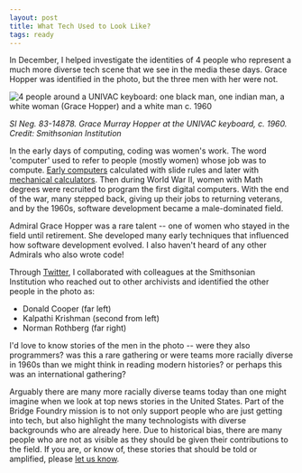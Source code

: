 ```yaml
---
layout: post
title: What Tech Used to Look Like?
tags: ready
---
```

In December, I helped investigate the identities of 4 people who represent a much more diverse tech scene that we see in the media these days. Grace Hopper was identified in the photo, but the three men with her were not.

![4 people around a UNIVAC keyboard: one black man, one indian man, a white woman (Grace Hopper) and a white man c. 1960](http://upload.wikimedia.org/wikipedia/commons/3/37/Grace_Hopper_and_UNIVAC.jpg)

*SI Neg. 83-14878. Grace Murray Hopper at the UNIVAC keyboard, c. 1960.<br>Credit: Smithsonian Institution*

<!--more-->


In the early days of computing, coding was women's work. The word 'computer' used to refer to people (mostly women) whose job was to compute. [Early computers](http://www.amazon.com/When-Computers-Human-David-Grier/dp/0691091579) calculated with slide rules and later with [mechanical calculators](http://www.ultrasaurus.com/2006/10/anybody-got-a-slide-rule/). Then during World War II, women with Math degrees were recruited to program the first digital computers. With the end of the war, many stepped back, giving up their jobs to returning veterans, and by the 1960s, software development became a male-dominated field.

Admiral Grace Hopper was a rare talent -- one of women who stayed in the field until retirement.  She developed many early techniques that influenced how software development evolved.  I also haven't heard of any other Admirals who also wrote code!

Through [Twitter](https://editor.storify.com/54e2a9348cf9bddf6f01411f), I collaborated with colleagues at the Smithsonian Institution who reached out to other archivists and identified the other people in the photo as:

* Donald Cooper (far left)
* Kalpathi Krishman (second from left)
* Norman Rothberg (far right)

I'd love to know stories of the men in the photo -- were they also programmers?  was this a rare gathering or were teams more racially diverse in 1960s than we might think in reading modern histories? or perhaps this was an international gathering?

Arguably there are many more racially diverse teams today than one might imagine when we look at top news stories in the United States.  Part of the Bridge Foundry mission is to not only support people who are just getting into tech, but also highlight the many technologists with diverse backgrounds who are already here. Due to historical bias, there are many people who are not as visible as they should be given their contributions to the field.  If you are, or know of, these stories that should be told or amplified, please [let us know](mailto:hello@bridgefoundry.org).
